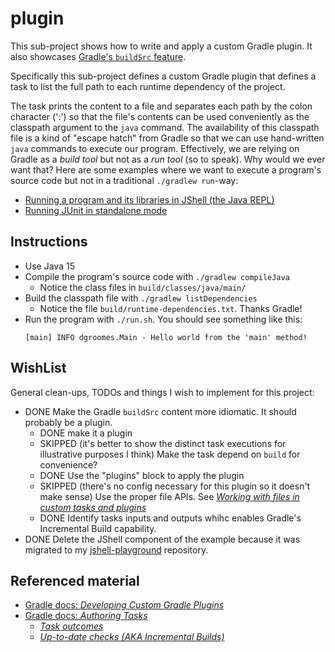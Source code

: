 # plugin

This sub-project shows how to write and apply a custom Gradle plugin. It also showcases [Gradle's `buildSrc` feature](https://docs.gradle.org/current/userguide/organizing_gradle_projects.html#sec:build_sources).

Specifically this sub-project defines a custom Gradle plugin that defines a task to list the full path to each runtime
dependency of the project.

The task prints the content to a file and separates each path by the colon character (':') so that the file's contents can
be used conveniently as the classpath argument to the `java` command. The availability of this classpath file is a kind
of "escape hatch" from Gradle so that we can use hand-written `java` commands to execute our program. Effectively, we are
relying on Gradle as a *build tool* but not as a *run tool* (so to speak). Why would we ever want that? Here are some
examples where we want to execute a program's source code but not in a traditional `./gradlew run`-way:
* [Running a program and its libraries in JShell (the Java REPL)](https://github.com/dgroomes/jshell-playground/tree/main/with-gradle)
* [Running JUnit in standalone mode](https://github.com/dgroomes/junit-playground)

## Instructions

* Use Java 15
* Compile the program's source code with `./gradlew compileJava`
  * Notice the class files in `build/classes/java/main/`
* Build the classpath file with `./gradlew listDependencies`
  * Notice the file `build/runtime-dependencies.txt`. Thanks Gradle!
* Run the program with `./run.sh`. You should see something like this:
    ```
    [main] INFO dgroomes.Main - Hello world from the 'main' method!
    ```

## WishList

General clean-ups, TODOs and things I wish to implement for this project:

* DONE Make the Gradle `buildSrc` content more idiomatic. It should probably be a plugin.
  * DONE make it a plugin
  * SKIPPED (it's better to show the distinct task executions for illustrative purposes I think) Make the task depend on `build` for convenience?
  * DONE Use the "plugins" block to apply the plugin
  * SKIPPED (there's no config necessary for this plugin so it doesn't make sense) Use the proper file APIs. See [*Working with files in custom tasks and plugins*](https://docs.gradle.org/current/userguide/custom_plugins.html#sec:working_with_files_in_custom_tasks_and_plugins)
  * DONE Identify tasks inputs and outputs whihc enables Gradle's Incremental Build capability.
* DONE Delete the JShell component of the example because it was migrated to my [jshell-playground](https://github.com/dgroomes/jshell-playground/tree/main/with-gradle)
  repository.

## Referenced material

* [Gradle docs: *Developing Custom Gradle Plugins*](https://docs.gradle.org/current/userguide/custom_plugins.html)
* [Gradle docs: *Authoring Tasks*](https://docs.gradle.org/current/userguide/more_about_tasks.html)
  * [*Task outcomes*](https://docs.gradle.org/current/userguide/more_about_tasks.html#sec:task_outcomes)
  * [*Up-to-date checks (AKA Incremental Builds)*](https://docs.gradle.org/current/userguide/more_about_tasks.html#sec:up_to_date_checks)

